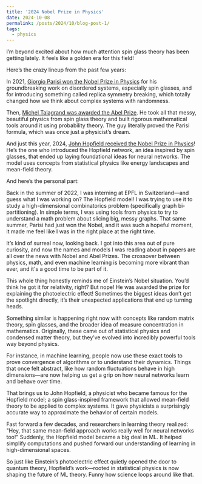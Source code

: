 ```yaml
---
title: '2024 Nobel Prize in Physics'
date: 2024-10-08
permalink: /posts/2024/10/blog-post-1/
tags:
  - physics
---
```

I’m beyond excited about how much attention spin glass theory has been getting lately. It feels like a golden era for this field!

Here’s the crazy lineup from the past few years:

In 2021, [Giorgio Parisi won the Nobel Prize in Physics](https://www.nobelprize.org/prizes/physics/2021/parisi/facts/) for his groundbreaking work on disordered systems, especially spin glasses, and for introducing something called replica symmetry breaking, which totally changed how we think about complex systems with randomness.

Then, [Michel Talagrand was awarded the Abel Prize](https://abelprize.no/article/2024/michel-talagrand-awarded-2024-abel-prize). He took all that messy, beautiful physics from spin glass theory and built rigorous mathematical tools around it using probability theory. The guy literally proved the Parisi formula, which was once just a physicist’s dream.

And just this year, 2024, [John Hopfield received the Nobel Prize in Physics](https://www.nobelprize.org/prizes/physics/2024/summary/)! He’s the one who introduced the Hopfield network, an idea inspired by spin glasses, that ended up laying foundational ideas for neural networks. The model uses concepts from statistical physics like energy landscapes and mean-field theory.

And here’s the personal part:

Back in the summer of 2022, I was interning at EPFL in Switzerland—and guess what I was working on? The Hopfield model! I was trying to use it to study a high-dimensional combinatorics problem (specifically graph bi-partitioning). In simple terms, I was using tools from physics to try to understand a math problem about slicing big, messy graphs. That same summer, Parisi had just won the Nobel, and it was such a hopeful moment, it made me feel like I was in the right place at the right time.

It’s kind of surreal now, looking back. I got into this area out of pure curiosity, and now the names and models I was reading about in papers are all over the news with Nobel and Abel Prizes. The crossover between physics, math, and even machine learning is becoming more vibrant than ever, and it's a good time to be part of it.

This whole thing honestly reminds me of Einstein’s Nobel situation. You’d think he got it for relativity, right? But nope! He was awarded the prize for explaining the photoelectric effect! Sometimes the biggest ideas don’t get the spotlight directly, it’s their unexpected applications that end up turning heads.

Something similar is happening right now with concepts like random matrix theory, spin glasses, and the broader idea of measure concentration in mathematics. Originally, these came out of statistical physics and condensed matter theory, but they’ve evolved into incredibly powerful tools way beyond physics.

For instance, in machine learning, people now use these exact tools to prove convergence of algorithms or to understand their dynamics. Things that once felt abstract, like how random fluctuations behave in high dimensions—are now helping us get a grip on how neural networks learn and behave over time.

That brings us to John Hopfield, a physicist who became famous for the Hopfield model; a spin glass-inspired framework that allowed mean-field theory to be applied to complex systems. It gave physicists a surprisingly accurate way to approximate the behavior of certain models.

Fast forward a few decades, and researchers in learning theory realized: "Hey, that same mean-field approach works really well for neural networks too!" Suddenly, the Hopfield model became a big deal in ML. It helped simplify computations and pushed forward our understanding of learning in high-dimensional spaces.

So just like Einstein’s photoelectric effect quietly opened the door to quantum theory, Hopfield’s work—rooted in statistical physics is now shaping the future of ML theory. Funny how science loops around like that.
